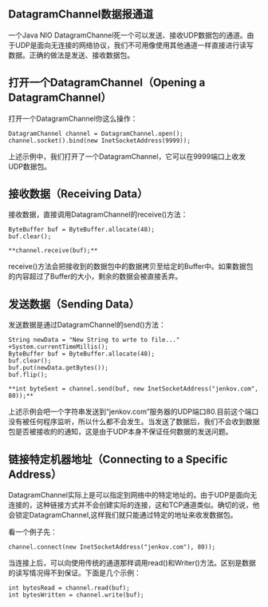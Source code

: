 ## DatagramChannel数据报通道

一个Java NIO DatagramChannel死一个可以发送、接收UDP数据包的通道。由于UDP是面向无连接的网络协议，我们不可用像使用其他通道一样直接进行读写数据。正确的做法是发送、接收数据包。

## 打开一个DatagramChannel（Opening a DatagramChannel）

打开一个DatagramChannel你这么操作：

```
DatagramChannel channel = DatagramChannel.open();
channel.socket().bind(new InetSocketAddress(9999));
```

上述示例中，我们打开了一个DatagramChannel，它可以在9999端口上收发UDP数据包。

## 接收数据（Receiving Data）

接收数据，直接调用DatagramChannel的receive()方法：

```
ByteBuffer buf = ByteBuffer.allocate(48);
buf.clear();

**channel.receive(buf);**
```

receive()方法会把接收到的数据包中的数据拷贝至给定的Buffer中。如果数据包的内容超过了Buffer的大小，剩余的数据会被直接丢弃。

## 发送数据（Sending Data）

发送数据是通过DatagramChannel的send()方法：

```
String newData = "New String to wrte to file..."               +System.currentTimeMillis();
ByteBuffer buf = ByteBuffer.allocate(48);
buf.clear();
buf.put(newData.getBytes());
buf.flip();

**int byteSent = channel.send(buf, new InetSocketAddress("jenkov.com", 80));**
```

上述示例会吧一个字符串发送到“jenkov.com”服务器的UDP端口80.目前这个端口没有被任何程序监听，所以什么都不会发生。当发送了数据后，我们不会收到数据包是否被接收的的通知，这是由于UDP本身不保证任何数据的发送问题。

## 链接特定机器地址（Connecting to a Specific Address）

DatagramChannel实际上是可以指定到网络中的特定地址的。由于UDP是面向无连接的，这种链接方式并不会创建实际的连接，这和TCP通道类似。确切的说，他会锁定DatagramChannel,这样我们就只能通过特定的地址来收发数据包。

看一个例子先：

```
channel.connect(new InetSocketAddress("jenkov.com"), 80));
```

当连接上后，可以向使用传统的通道那样调用read()和Writer()方法。区别是数据的读写情况得不到保证。下面是几个示例：

```
int bytesRead = channel.read(buf);    
int bytesWritten = channel.write(buf);
```

